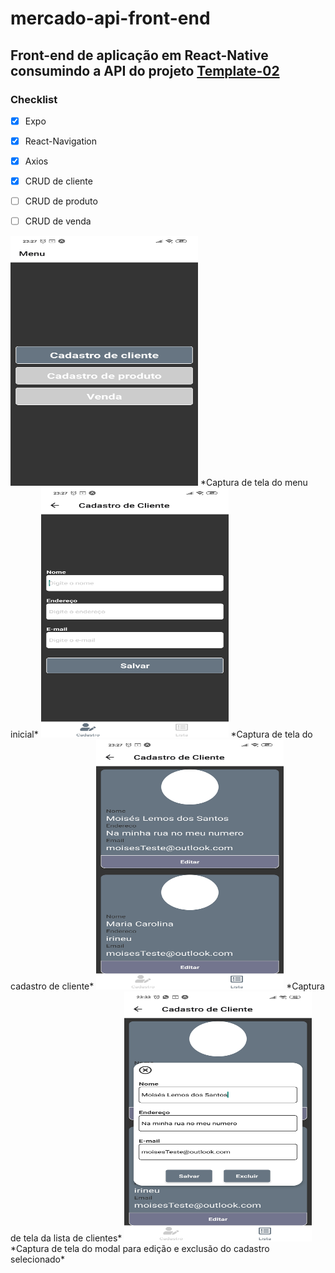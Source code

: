 # mercado-api-front-end

## Front-end de aplicação em React-Native consumindo a API do projeto [Template-02](https://github.com/MoisesLemos-code/Template-02-API-REST-Nodejs)


### Checklist
- [x] Expo
- [x] React-Navigation
- [x] Axios
- [x] CRUD de cliente
- [ ] CRUD de produto
- [ ] CRUD de venda



<img src="/images/Menu.jpg" width="300" height="400" />
*Captura de tela do menu inicial*

<img src="/images/Cliente.jpg" width="300" height="400" />
*Captura de tela do cadastro de cliente*

<img src="/images/Cliente_lista.jpg" width="300" height="400" />
*Captura de tela da lista de clientes*

<img src="/images/Cliente_lista_modal.jpg" width="300" height="400" />
*Captura de tela do modal para edição e exclusão do cadastro selecionado*
